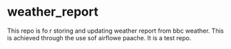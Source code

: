 # weather_report
This repo is fo r storing and updating weather report from bbc weather. This is achieved through the use sof airflowe  paache. It is a test repo.
